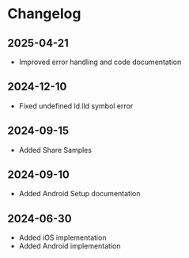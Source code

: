 # Changelog

## 2025-04-21
- Improved error handling and code documentation

## 2024-12-10
- Fixed undefined ld.lld symbol error

## 2024-09-15
- Added Share Samples

## 2024-09-10
- Added Android Setup documentation 

## 2024-06-30
- Added iOS implementation
- Added Android implementation